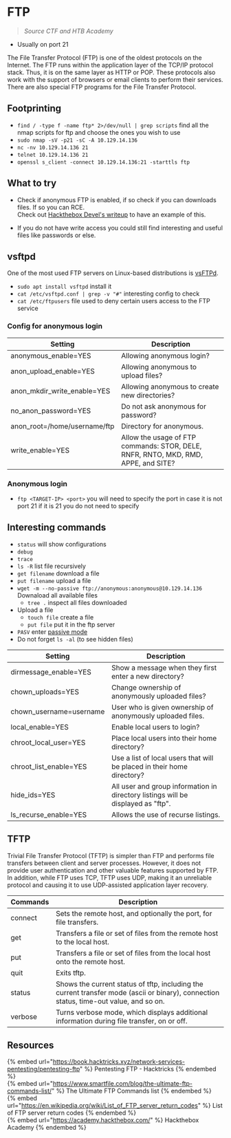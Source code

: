 # FTP

> *Source CTF and HTB Academy*

- Usually on port 21

The File Transfer Protocol (FTP) is one of the oldest protocols on the Internet. The FTP runs within the application layer of the TCP/IP protocol stack. Thus, it is on the same layer as HTTP or POP. These protocols also work with the support of browsers or email clients to perform their services. There are also special FTP programs for the File Transfer Protocol.

## Footprinting

- `find / -type f -name ftp* 2>/dev/null | grep scripts` find all the nmap scripts for ftp and choose the ones you wish to use
- `sudo nmap -sV -p21 -sC -A 10.129.14.136`
- `nc -nv 10.129.14.136 21`
- `telnet 10.129.14.136 21`
- `openssl s_client -connect 10.129.14.136:21 -starttls ftp`

## What to try

- Check if anonymous FTP is enabled, if so check if you can downloads files. If so you can RCE.  
Check out [Hackthebox Devel's writeup](../writeups/HTB-Devel.md) to have an example of this.

- If you do not have write access you could still find interesting and useful files like passwords or else.

## vsftpd

One of the most used FTP servers on Linux-based distributions is [vsFTPd](https://security.appspot.com/vsftpd.html).

- `sudo apt install vsftpd` install it
- `cat /etc/vsftpd.conf | grep -v "#"` interesting config to check
- `cat /etc/ftpusers` file used to deny certain users access to the FTP service

### Config for anonymous login

|Setting|Description|
|-------|-----------|
|anonymous_enable=YES|Allowing anonymous login?|
|anon_upload_enable=YES|Allowing anonymous to upload files?|
|anon_mkdir_write_enable=YES|Allowing anonymous to create new directories?|
|no_anon_password=YES|Do not ask anonymous for password?|
|anon_root=/home/username/ftp|Directory for anonymous.|
|write_enable=YES|Allow the usage of FTP commands: STOR, DELE, RNFR, RNTO, MKD, RMD, APPE, and SITE?|

### Anonymous login

- `ftp <TARGET-IP> <port>` you will need to specify the port in case it is not port 21 if it is 21 you do not need to specify

## Interesting commands

- `status` will show configurations
- `debug`
- `trace`
- `ls -R` list file recursively
- `get filename` download a file
- `put filename` upload a file
- `wget -m --no-passive ftp://anonymous:anonymous@10.129.14.136` Downaload all available files
  - `tree .` inspect all files downloaded
- Upload a file
  - `touch file` create a file
  - `put file` put it in the ftp server
- `PASV` enter [passive mode](https://support.solarwinds.com/SuccessCenter/s/article/PASV-FTP-command?language=en_US#:~:text=U%20Gateway%2015.1-,The%20PASV%20command%20tells%20the%20server%20to%20enter%20a%20passive,data%20port%20on%20the%20server.)
- Do not forget `ls -al` (to see hidden files)

|Setting|Description|
|-------|-----------|
|dirmessage_enable=YES|Show a message when they first enter a new directory?|
|chown_uploads=YES|Change ownership of anonymously uploaded files?|
|chown_username=username|User who is given ownership of anonymously uploaded files.|
|local_enable=YES|Enable local users to login?|
|chroot_local_user=YES|Place local users into their home directory?|
|chroot_list_enable=YES|Use a list of local users that will be placed in their home directory?|
|hide_ids=YES|All user and group information in directory listings will be displayed as "ftp".|
|ls_recurse_enable=YES|Allows the use of recurse listings.|

## TFTP

Trivial File Transfer Protocol (TFTP) is simpler than FTP and performs file transfers between client and server processes. However, it does not provide user authentication and other valuable features supported by FTP. In addition, while FTP uses TCP, TFTP uses UDP, making it an unreliable protocol and causing it to use UDP-assisted application layer recovery.

|Commands|Description|
|--------|-----------|
|connect|Sets the remote host, and optionally the port, for file transfers.|
|get|Transfers a file or set of files from the remote host to the local host.|
|put|Transfers a file or set of files from the local host onto the remote host.|
|quit|Exits tftp.|
|status|Shows the current status of tftp, including the current transfer mode (ascii or binary), connection status, time-out value, and so on.|
|verbose|Turns verbose mode, which displays additional information during file transfer, on or off.|

## Resources

{% embed url="https://book.hacktricks.xyz/network-services-pentesting/pentesting-ftp" %} Pentesting FTP - Hacktricks {% endembed %}  
{% embed url="https://www.smartfile.com/blog/the-ultimate-ftp-commands-list/" %} The Ultimate FTP Commands list {% endembed %}  
{% embed url="https://en.wikipedia.org/wiki/List_of_FTP_server_return_codes" %} List of FTP server return codes {% endembed %}  
{% embed url="https://academy.hackthebox.com/" %} Hackthebox Academy {% endembed %}  
